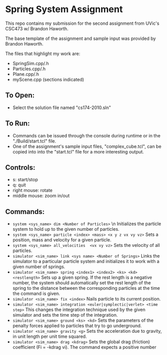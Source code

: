 # Spring System Assignment

This repo contains my submission for the second assignment from UVic's CSC473 w/ Brandon Haworth.

The base template of the assignment and sample input was provided by Brandon Haworth.

The files that highlight my work are:
- SpringSim.cpp/.h
- Particles.cpp/.h
- Plane.cpp/.h
- myScene.cpp (sections indicated)

## To Open: 
- Select the solution file named "cs174-2010.sln"

## To Run:
- Commands can be issued through the console during runtime or in the "./Build/start.tcl" file.
- One of the assignment's sample input files, "complex_cube.tcl", can be copied into into the "start.tcl" file for a more interesting output.

## Controls:
- s: start/stop
- q: quit
- right mouse: rotate
- middle mouse: zoom in/out

## Commands:
- ```system <sys_name> dim <Number of Particles>``` \n
     Initializes the particle system to hold up to the given number of particles.
- ```system <sys_name> particle <index> <mass> <x y z vx vy vz>``` 
     Sets a position, mass and velocity for a given particle.
- ```system <sys_name> all_velocities  <vx vy vz>```
     Sets the velocity of all particles.
- ```simulator <sim_name> link <sys name> <Number of Springs>```
    Links the simulator to a particular particle system and initializes it to work with a given number of springs.
- ```simulator <sim_name> spring <index1> <index2> <ks> <kd> <restlength>```
    Sets up a given spring. If the rest length is a negative number, the system should automatically set the rest length of the spring to the distance between the corresponding particles at the time the command is given.
- ```simulator <sim_name> fix <index>```
    Nails particle <index> to its current position.
- ```simulator <sim_name> integration <euler|symplectic|verlet> <time step>```
    This changes the integration technique used by the given simulator and sets the time step of the integration. 
- ```simulator <sim_name> ground <ks> <kd>```
    Sets the parameters of the penalty forces applied to particles that try to go underground.
- ```simulator <sim_name> gravity <g>```
    Sets the acceleration due to gravity, in unit length per unit time squared.
- ```simulator <sim_name> drag <kdrag>```
    Sets the global drag (friction) coefficient (Fi = -kdrag vi).  The command expects a positive number 



